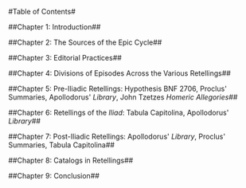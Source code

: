 #Table of Contents#

##Chapter 1: Introduction##

##Chapter 2: The Sources of the Epic Cycle##

##Chapter 3: Editorial Practices##

##Chapter 4: Divisions of Episodes Across the Various Retellings##

##Chapter 5: Pre-Iliadic Retellings: Hypothesis BNF 2706, Proclus' Summaries, Apollodorus' *Library*, John Tzetzes *Homeric Allegories*##

##Chapter 6: Retellings of the *Iliad*: Tabula Capitolina, Apollodorus' *Library*##

##Chapter 7: Post-Iliadic Retellings: Apollodorus' *Library*, Proclus' Summaries, Tabula Capitolina##

##Chapter 8: Catalogs in Retellings##

##Chapter 9: Conclusion##
